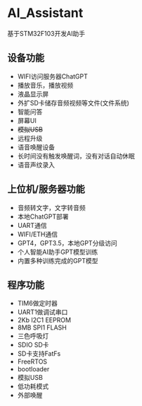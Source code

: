 # AI_Assistant
基于STM32F103开发AI助手

## 设备功能

- WIFI访问服务器ChatGPT
- 播放音乐，播放视频
- 液晶显示屏
- 外扩SD卡储存音频视频等文件(文件系统)
- 智能问答
- 屏幕UI
- ~~模拟USB~~
- 远程升级
- 语音唤醒设备
- 长时间没有触发唤醒词，没有对话自动休眠
- 语音声纹录入

## 上位机/服务器功能

- 音频转文字，文字转音频
- 本地ChatGPT部署
- UART通信
- WIFI/ETH通信
- GPT4，GPT3.5，本地GPT分级访问
- 个人智能AI助手GPT模型训练
- 内置多种训练完成的GPT模型

## 程序功能

- TIM6做定时器
- UART1做调试串口
- 2Kb I2C1 EEPROM
- 8MB SPI1 FLASH
- 三色呼吸灯
- SDIO SD卡
- SD卡支持FatFs
- FreeRTOS
- bootloader
- 模拟USB
- 低功耗模式
- 外部唤醒
